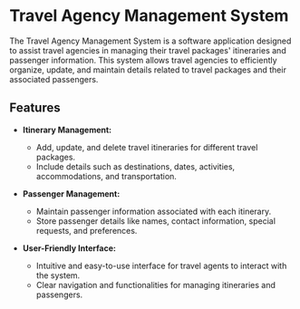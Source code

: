 
# Travel Agency Management System

The Travel Agency Management System is a software application designed to assist travel agencies in managing their travel packages' itineraries and passenger information. This system allows travel agencies to efficiently organize, update, and maintain details related to travel packages and their associated passengers.

## Features

- **Itinerary Management:**
  - Add, update, and delete travel itineraries for different travel packages.
  - Include details such as destinations, dates, activities, accommodations, and transportation.

- **Passenger Management:**
  - Maintain passenger information associated with each itinerary.
  - Store passenger details like names, contact information, special requests, and preferences.

- **User-Friendly Interface:**
  - Intuitive and easy-to-use interface for travel agents to interact with the system.
  - Clear navigation and functionalities for managing itineraries and passengers.


